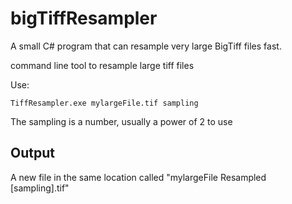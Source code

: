 # bigTiffResampler
A small C# program that can resample very large BigTiff files fast.

command line tool to resample large tiff files

Use:
```
TiffResampler.exe mylargeFile.tif sampling
```
The sampling is a number, usually a power of 2 to use 

## Output 
A new file in the same location called "mylargeFile Resampled [sampling].tif"
